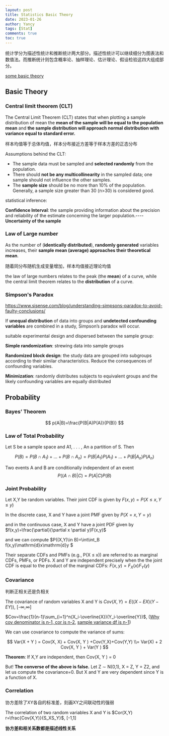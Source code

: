 ```yaml
---
layout: post
title: Statistics Basic Theory
date: 2023-01-26
author: Yancy
tags: [Stat]
comments: true
toc: true
---
```


统计学分为描述性统计和推断统计两大部分。描述性统计可以继续细分为图表法和数值法。而推断统计则包含概率论、抽样理论、估计理论、假设检验这四大组成部分。

[some basic theory](https://zhuanlan.zhihu.com/p/77312635)

## Basic Theory
### Central limit theorem (CLT)

The Central Limit Theorem (CLT) states that when plotting a sample distribution of mean the **mean of the sample will be equal to the population mean** and **the sample distribution will approach normal distribution with variance equal to standard error.** 

样本均值等于总体均值，样本分布接近方差等于样本方差的正态分布

Assumptions behind the CLT:

- The sample data must be sampled and **selected randomly** from the population. 
- There should **not be any multicollinearity** in the sampled data; one sample should not influence the other samples.
- The **sample size** should be no more than 10% of the population. Generally, a sample size greater than 30 (n>30) is considered good.

statistical inference: 

**Confidence Interval**: the sample providing information about the precision and reliability of the estimate concerning the larger population.----**Uncertainty of the sample**

### Law of Large number

As the number of (**identically distributed**), **randomly generated** variables increases, their **sample mean (average) approaches their theoretical mean**. 

随着同分布随机生成变量增加，样本均值接近理论均值

the law of large numbers relates to the peak (the **mean**) of a curve, while the central limit theorem relates to the **distribution** of a curve.

### Simpson's Paradox

https://www.sisense.com/blog/understanding-simpsons-paradox-to-avoid-faulty-conclusions/

If **unequal distribution** of data into groups and **undetected confounding variables** are combined in a study, Simpson’s paradox will occur.

suitable experimental design and  dispersed between the sample group:

**Simple randomization**: strewing data into sample groups

**Randomized block design**: the study data are grouped into subgroups according to their similar characteristics. Reduce the consequences of confounding variables.

**Minimization**: randomly distributes subjects to equivalent groups and the likely confounding variables are equally distributed

## Probability

### Bayes’ Theorem

$$
p(A|B)=\frac{P(B|A)P(A)}{P(B)}
$$

### Law of Total Probability

Let S be a sample space and A1, . . . , An a partition of S. Then

$$
P(B)=P(B \cap A_1)+...+P(B\cap A_n)=P(B|A_1)P(A_1)+...+P(B|A_n)P(A_n)
$$

Two events A and B are conditionally independent of an event
$$
P((A \cap B) | C) = P(A|C)P(B)
$$

### Joint Probability

Let X,Y be random variables. Their joint CDF is given by $F(x,y)=P(X≤x,Y ≤y)$

In the discrete case, X and Y have a joint PMF given by $P(X=x,Y =y)$

and in the continuous case, X and Y have a joint PDF given by $f(x,y)=\frac{\partial}{\partial x \partial y}F(x,y)$

and we can compute $P((X,Y)\in B)=\int\int_B f(x,y)\mathrm{d}x\mathrm{d}y $

Their separate CDFs and PMFs (e.g., P(X ≤ x)) are referred to as marginal CDFs, PMFs, or PDFs. X and Y are independent precisely when the the joint CDF is equal to the product of the marginal CDFs: $F(x,y) = F_X(x)F_Y (y)$

### Covariance

判断正相关还是负相关

The covariance of random variables X and Y is $Cov(X,Y)=E((X−EX)(Y −EY))$, [-∞,∞]

$Cov=\frac{1}{n-1}\sum_{i=1}^n(X_i-\overline{X})(Y_i-\overline{Y})$, ([Why cov denominator is n-1, cor is n-2](https://www.zhihu.com/question/326157416/answer/698480209), [sample variance df is n-1](https://www.zhihu.com/question/20099757/answer/26586088))


We can use covariance to compute the variance of sums:

$$
Var(X + Y ) = Cov(X, X) + Cov(X, Y ) +Cov(Y,X)+Cov(Y,Y) \\= Var(X) + 2 Cov(X, Y ) + Var(Y )
$$

**Theorem**: If X,Y are independent, then Cov(X, Y ) = 0 

But! **The converse of the above is false.** Let Z ∼ N(0,1), X = Z, Y = Z2, and let us compute the covariance=0. But X and Y are very dependent since Y is a function of X.

### Correlation

协方差除了XY各自的标准差，刻画XY之间联动性的强弱

The correlation of two random variables X and Y is $Cor(X,Y) r=\frac{Cov(X,Y)}{S_XS_Y}$, [-1,1]

**协方差和相关系数都是描述线性关系**
